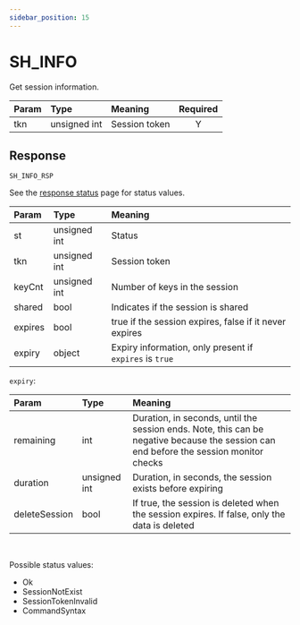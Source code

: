 ```yaml
---
sidebar_position: 15
---
```


# SH_INFO
Get session information.


|Param|Type|Meaning|Required|
|:---|:---|:---|:---:|
|tkn|unsigned int|Session token|Y|


## Response

`SH_INFO_RSP`

See the [response status](./../Statuses) page for status values.


|Param|Type|Meaning|
|:---|:---|:---|
|st|unsigned int|Status|
|tkn|unsigned int|Session token|
|keyCnt|unsigned int|Number of keys in the session|
|shared|bool|Indicates if the session is shared|
|expires|bool|true if the session expires, false if it never expires|
|expiry|object|Expiry information, only present if `expires` is `true`|


`expiry`:

|Param|Type|Meaning|
|:---|:---|:---|
|remaining|int|Duration, in seconds, until the session ends. Note, this can be negative because the session can end before the session monitor checks|
|duration|unsigned int|Duration, in seconds, the session exists before expiring|
|deleteSession|bool|If true, the session is deleted when the session expires. If false, only the data is deleted|

<br/>

Possible status values:

- Ok
- SessionNotExist
- SessionTokenInvalid 
- CommandSyntax